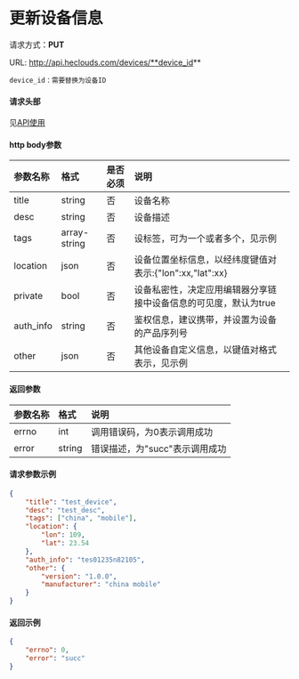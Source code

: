 # 更新设备信息

请求方式：**PUT**

URL: http://api.heclouds.com/devices/**device_id**
 
    device_id：需要替换为设备ID

#### 请求头部
见[API使用](/book/application-develop/api/api-usage.md)

#### http body参数
参数名称 | 格式 | 是否必须 | 说明
:- | :- | :- | :- 
title | string | 否 | 设备名称
desc | string | 否 | 设备描述
tags | array-string | 否 | 设标签，可为一个或者多个，见示例
location | json | 否 | 设备位置坐标信息，以经纬度键值对表示:{"lon":xx,"lat":xx}
private | bool | 否 | 设备私密性，决定应用编辑器分享链接中设备信息的可见度，默认为true
auth_info | string | 否 | 鉴权信息，建议携带，并设置为设备的产品序列号
other | json | 否 | 其他设备自定义信息，以键值对格式表示，见示例



#### 返回参数
参数名称 | 格式 | 说明
:- | :- | :- 
errno | int | 调用错误码，为0表示调用成功
error | string | 错误描述，为"succ"表示调用成功


#### 请求参数示例
```json
{
	"title": "test_device",
	"desc": "test_desc",
	"tags": ["china", "mobile"],
	"location": {
		"lon": 109,
		"lat": 23.54
	},
	"auth_info": "tes01235n82105",
	"other": {
		"version": "1.0.0",
		"manufacturer": "china mobile"
	}
}
```

#### 返回示例
```json
{
	"errno": 0,
	"error": "succ"
}
```
